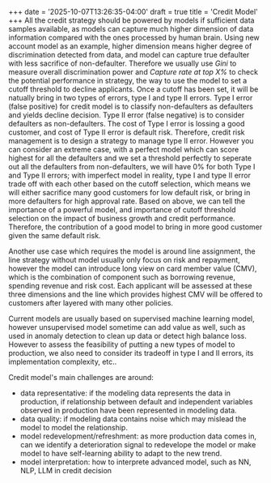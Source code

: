 +++
date = '2025-10-07T13:26:35-04:00'
draft = true
title = 'Credit Model'
+++
All the credit strategy should be powered by models if sufficient data samples available, as models can capture much higher dimension of data information compared with the ones processed by human brain. Using new account model as an example, higher dimension means higher degree of discrimination detected from data, and model can capture true defaulter with less sacrifice of non-defaulter. Therefore we usually use *Gini* to measure overall discrimination power and *Capture rate at top X%* to check the potential performance in strategy, the way to use the model to set a cutoff threshold to decline applicants. Once a cutoff has been set, it will be natually bring in two types of errors, type I and type II errors. Type I error (false positive) for credit model is to classify non-defaulters as defaulters and yields decline decision. Type II error (false negative) is to consider defaulters as non-defaulters. The cost of Type I error is lossing a good customer, and cost of Type II error is default risk. Therefore, credit risk management is to design a strategy to manage type II error. However you can consider an extreme case, with a perfect model which can score highest for all the defaulters and we set a threshold perfectly to seperate out all the defaulters from non-defaulters, we will have 0% for both Type I and Type II errors; with imperfect model in reality, type I and type II error trade off with each other based on the cutoff selection, which means we will either sacrifice many good customers for low default risk, or bring in more defaulters for high approval rate. Based on above, we can tell the importance of a powerful model, and importance of cutoff threshold selection on the impact of business growth and credit performance. Therefore, the contribution of a good model to bring in more good customer given the same default risk. 

Another use case which requires the model is around line assignment, the line strategy without model usually only focus on risk and repayment, however the model can introduce long view on card member value (CMV), which is the combination of component such as borrowing revenue, spending revenue and risk cost. Each applicant will be assessed at these three dimensions and the line which provides highest CMV will be offered to customers after layered with many other policies. 

Current models are usually based on supervised machine learning model, however unsupervised model sometime can add value as well, such as used in anomaly detection to clean up data or detect high balance loss. However to assess the feasibility of putting a new types of model to production, we also need to consider its tradeoff in type I and II errors, its implementation complexity, etc..  

Credit model's main challenges are around:
- data representative: if the modeling data represents the data in production, if relationship between default and independent variables observed in production have been represented in modeling data.
- data quality: if modeling data contains noise which may mislead the model to model the relationship.
- model redevelopment/refreshment: as more production data comes in, can we identify a deterioration signal to redevelope the model or make model to have self-learning ability to adapt to the new trend.
- model interpretation: how to interprete advanced model, such as NN, NLP, LLM in credit decision 

